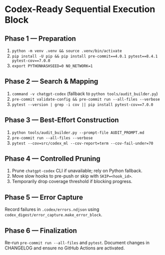 # Codex-Ready Sequential Execution Block

## Phase 1 — Preparation
1. `python -m venv .venv && source .venv/bin/activate`
2. `pip install -U pip && pip install pre-commit==4.0.1 pytest==8.4.1 pytest-cov==7.0.0`
3. `export PYTHONHASHSEED=0 NO_NETWORK=1`

## Phase 2 — Search & Mapping
1. `command -v chatgpt-codex` (fallback to `python tools/audit_builder.py`)
2. `pre-commit validate-config && pre-commit run --all-files --verbose`
3. `pytest --version | grep -i cov || pip install pytest-cov==7.0.0`

## Phase 3 — Best-Effort Construction
1. `python tools/audit_builder.py --prompt-file AUDIT_PROMPT.md`
2. `pre-commit run --all-files --verbose`
3. `pytest --cov=src/codex_ml --cov-report=term --cov-fail-under=70`

## Phase 4 — Controlled Pruning
1. Prune `chatgpt-codex` CLI if unavailable; rely on Python fallback.
2. Move slow hooks to pre-push or skip with `SKIP=<hook_id>`.
3. Temporarily drop coverage threshold if blocking progress.

## Phase 5 — Error Capture
Record failures in `.codex/errors.ndjson` using `codex_digest/error_capture.make_error_block`.

## Phase 6 — Finalization
Re-run `pre-commit run --all-files` and `pytest`.
Document changes in CHANGELOG and ensure no GitHub Actions are activated.
